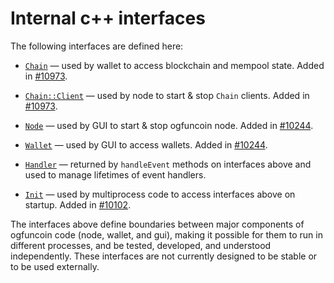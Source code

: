 # Internal c++ interfaces

The following interfaces are defined here:

* [`Chain`](chain.h) — used by wallet to access blockchain and mempool state. Added in [#10973](https://github.com/ogfuncoin/ogfuncoin/pull/10973).

* [`Chain::Client`](chain.h) — used by node to start & stop `Chain` clients. Added in [#10973](https://github.com/ogfuncoin/ogfuncoin/pull/10973).

* [`Node`](node.h) — used by GUI to start & stop ogfuncoin node. Added in [#10244](https://github.com/ogfuncoin/ogfuncoin/pull/10244).

* [`Wallet`](wallet.h) — used by GUI to access wallets. Added in [#10244](https://github.com/ogfuncoin/ogfuncoin/pull/10244).

* [`Handler`](handler.h) — returned by `handleEvent` methods on interfaces above and used to manage lifetimes of event handlers.

* [`Init`](init.h) — used by multiprocess code to access interfaces above on startup. Added in [#10102](https://github.com/ogfuncoin/ogfuncoin/pull/10102).

The interfaces above define boundaries between major components of ogfuncoin code (node, wallet, and gui), making it possible for them to run in different processes, and be tested, developed, and understood independently. These interfaces are not currently designed to be stable or to be used externally.
